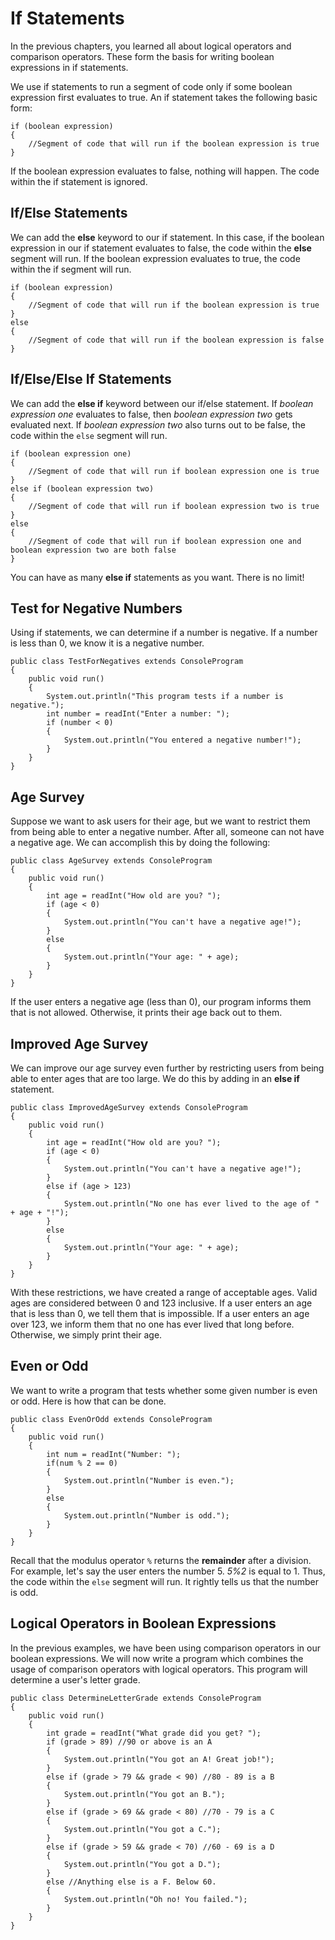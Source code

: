 # If Statements

In the previous chapters, you learned all about logical operators and comparison operators. These form the basis for writing boolean expressions in if statements.

We use if statements to run a segment of code only if some boolean expression first evaluates to true. An if statement takes the following basic form:

```
if (boolean expression) 
{
    //Segment of code that will run if the boolean expression is true
}
```

If the boolean expression evaluates to false, nothing will happen. The code within the if statement is ignored. 

## If/Else Statements

We can add the **else** keyword to our if statement. In this case, if the boolean expression in our if statement evaluates to false, the code within the **else** segment will run. If the boolean expression evaluates to true, the code within the if segment will run.

```
if (boolean expression) 
{
    //Segment of code that will run if the boolean expression is true
} 
else 
{
    //Segment of code that will run if the boolean expression is false
}
```

## If/Else/Else If Statements

We can add the **else if** keyword between our if/else statement. If *boolean expression one* evaluates to false, then *boolean expression two* gets evaluated next. If *boolean expression two* also turns out to be false, the code within the `else` segment will run.

```
if (boolean expression one) 
{
    //Segment of code that will run if boolean expression one is true
} 
else if (boolean expression two)
{
    //Segment of code that will run if boolean expression two is true
}
else 
{
    //Segment of code that will run if boolean expression one and boolean expression two are both false
}
```

You can have as many **else if** statements as you want. There is no limit!

## Test for Negative Numbers

Using if statements, we can determine if a number is negative. If a number is less than 0, we know it is a negative number.

```
public class TestForNegatives extends ConsoleProgram
{
    public void run()
    {
        System.out.println("This program tests if a number is negative.");
        int number = readInt("Enter a number: ");
        if (number < 0) 
        {
            System.out.println("You entered a negative number!");
        }
    }
}

```


## Age Survey

Suppose we want to ask users for their age, but we want to restrict them from being able to enter a negative number. After all, someone can not have a negative age. We can accomplish this by doing the following:

```
public class AgeSurvey extends ConsoleProgram
{
    public void run()
    {
        int age = readInt("How old are you? ");
        if (age < 0) 
        {
            System.out.println("You can't have a negative age!");
        }
        else
        {
            System.out.println("Your age: " + age);   
        }
    }
}
```

If the user enters a negative age (less than 0), our program informs them that is not allowed. Otherwise, it prints their age back out to them.

## Improved Age Survey

We can improve our age survey even further by restricting users from being able to enter ages that are too large. We do this by adding in an **else if** statement.

```
public class ImprovedAgeSurvey extends ConsoleProgram
{
    public void run()
    {
        int age = readInt("How old are you? ");
        if (age < 0) 
        {
            System.out.println("You can't have a negative age!");
        }
        else if (age > 123)
        {
            System.out.println("No one has ever lived to the age of " + age + "!");
        }
        else
        {
            System.out.println("Your age: " + age);   
        }
    }
}
```

With these restrictions, we have created a range of acceptable ages. Valid ages are considered between 0 and 123 inclusive. If a user enters an age that is less than 0, we tell them that is impossible. If a user enters an age over 123, we inform them that no one has ever lived that long before. Otherwise, we simply print their age.


## Even or Odd

We want to write a program that tests whether some given number is even or odd. Here is how that can be done.

```
public class EvenOrOdd extends ConsoleProgram
{
    public void run()
    {
        int num = readInt("Number: ");
        if(num % 2 == 0)
        {
        	System.out.println("Number is even.");
        }
        else
        {
        	System.out.println("Number is odd.");
        }
    }
}
```

Recall that the modulus operator `%` returns the **remainder** after a division. For example, let's say the user enters the number 5. *5%2* is equal to 1. Thus, the code within the `else` segment will run. It rightly tells us that the number is odd.

## Logical Operators in Boolean Expressions

In the previous examples, we have been using comparison operators in our boolean expressions. We will now write a program which combines the usage of comparison operators with logical operators. This program will determine a user's letter grade.

```
public class DetermineLetterGrade extends ConsoleProgram
{
    public void run()
    {
        int grade = readInt("What grade did you get? ");
        if (grade > 89) //90 or above is an A
        {
            System.out.println("You got an A! Great job!");
        } 
        else if (grade > 79 && grade < 90) //80 - 89 is a B
        {
            System.out.println("You got an B.");
        }
        else if (grade > 69 && grade < 80) //70 - 79 is a C
        {
            System.out.println("You got a C.");
        }
        else if (grade > 59 && grade < 70) //60 - 69 is a D
        {
            System.out.println("You got a D.");
        }
        else //Anything else is a F. Below 60.
        {
            System.out.println("Oh no! You failed.");
        }
    }
}
```